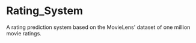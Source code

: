 # Rating_System
A rating prediction system based on the MovieLens' dataset of one million movie ratings.
